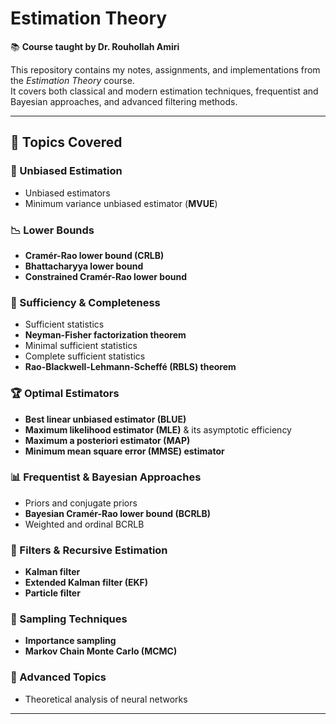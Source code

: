 # Estimation Theory

📚 **Course taught by Dr. Rouhollah Amiri**

This repository contains my notes, assignments, and implementations from the *Estimation Theory* course.  
It covers both classical and modern estimation techniques, frequentist and Bayesian approaches, and advanced filtering methods.

---

## 📖 Topics Covered

### 🎯 Unbiased Estimation
- Unbiased estimators
- Minimum variance unbiased estimator (**MVUE**)

### 📉 Lower Bounds
- **Cramér-Rao lower bound (CRLB)**
- **Bhattacharyya lower bound**
- **Constrained Cramér-Rao lower bound**

### 🧮 Sufficiency & Completeness
- Sufficient statistics
- **Neyman-Fisher factorization theorem**
- Minimal sufficient statistics
- Complete sufficient statistics
- **Rao-Blackwell-Lehmann-Scheffé (RBLS) theorem**

### 🏆 Optimal Estimators
- **Best linear unbiased estimator (BLUE)**
- **Maximum likelihood estimator (MLE)** & its asymptotic efficiency
- **Maximum a posteriori estimator (MAP)**
- **Minimum mean square error (MMSE) estimator**

### 📊 Frequentist & Bayesian Approaches
- Priors and conjugate priors
- **Bayesian Cramér-Rao lower bound (BCRLB)**
- Weighted and ordinal BCRLB

### 🔄 Filters & Recursive Estimation
- **Kalman filter**
- **Extended Kalman filter (EKF)**
- **Particle filter**

### 🧩 Sampling Techniques
- **Importance sampling**
- **Markov Chain Monte Carlo (MCMC)**

### 🚀 Advanced Topics
- Theoretical analysis of neural networks

---

